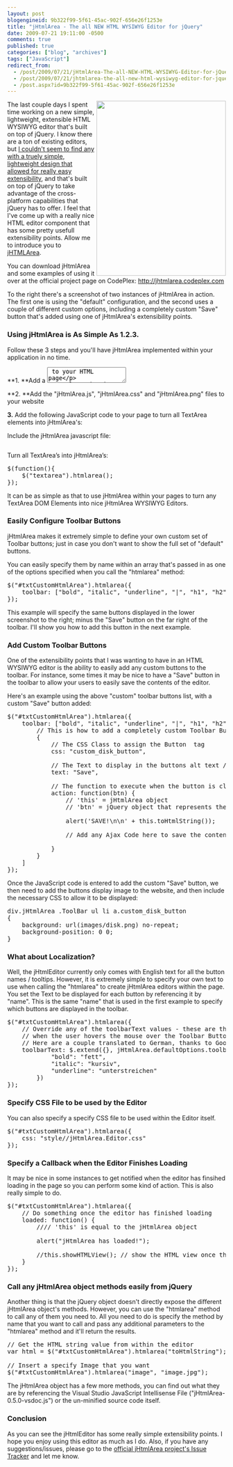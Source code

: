 ```yaml
---
layout: post
blogengineid: 9b322f99-5f61-45ac-902f-656e26f1253e
title: "jHtmlArea - The all NEW HTML WYSIWYG Editor for jQuery"
date: 2009-07-21 19:11:00 -0500
comments: true
published: true
categories: ["blog", "archives"]
tags: ["JavaScript"]
redirect_from: 
  - /post/2009/07/21/jHtmlArea-The-all-NEW-HTML-WYSIWYG-Editor-for-jQuery
  - /post/2009/07/21/jhtmlarea-the-all-new-html-wysiwyg-editor-for-jquery
  - /post.aspx?id=9b322f99-5f61-45ac-902f-656e26f1253e
---
```

<!-- more -->

<img src="/images/posts2009/7/Screenshot.png" alt="" width="298" height="402" align="right" />

The last couple days I spent time working on a new simple, lightweight, extensible HTML WYSIWYG editor that's built on top of jQuery. I know there are a ton of existing editors, but <a href="http://stackoverflow.com/questions/1141073/whats-the-best-wysiwyg-editor-for-use-with-jquery">I couldn't seem to find any with a truely simple, lightweight design that allowed for really easy extensibility</a>, and that's built on top of jQuery to take advantage of the cross-platform capabilities that jQuery has to offer. I feel that I've come up with a really nice HTML editor component that has some pretty usefull extensibility points. Allow me to introduce you to <a href="http://jhtmlarea.codeplex.com">jHTMLArea</a>.

You can download jHtmlArea and some examples of using it over at the official project page on CodePlex: <a href="http://jhtmlarea.codeplex.com">http://jhtmlarea.codeplex.com</a>

To the right there's a screenshot of two instances of jHtmlArea in action. The first one is using the "default" configuration, and the second uses a couple of different custom options, including a completely custom "Save" button that's added using one of jHtmlArea's extensibility points.
<h3>Using jHtmlArea is As Simple As 1.2.3.</h3>

Follow these 3 steps and you'll have jHtmlArea implemented within your application in no time.

**1. **Add a <TextArea> to your HTML page
<pre class="brush: xml; first-line: 1; tab-size: 4; toolbar: false; "><textarea></textarea></pre>

**2. **Add the "jHtmlArea.js", "jHtmlArea.css" and "jHtmlArea.png" files to your website

**3.** Add the following JavaScript code to your page to turn all TextArea elements into jHtmlArea's:

Include the jHtmlArea javascript file:
<pre class="brush: xml; first-line: 1; tab-size: 4; toolbar: false; "><script type="text/javascript" src="jHtmlArea-0.6.0.min.js"></script></pre>

Turn all TextArea&rsquo;s into jHtmlArea&rsquo;s:
<pre class="brush: js; first-line: 1; tab-size: 4; toolbar: false; ">$(function(){
    $("textarea").htmlarea();
});</pre>

It can be as simple as that to use jHtmlArea within your pages to turn any TextArea DOM Elements into nice jHtmlArea WYSIWYG Editors.
<h3>Easily Configure Toolbar Buttons</h3>

jHtmlArea makes it extremely simple to define your own custom set of Toolbar buttons; just in case you don't want to show the full set of "default" buttons.

You can easily specify them by name within an array that's passed in as one of the options specified when you call the "htmlarea" method:
<pre class="brush: js; first-line: 1; tab-size: 4; toolbar: false; ">$("#txtCustomHtmlArea").htmlarea({
    toolbar: ["bold", "italic", "underline", "|", "h1", "h2", "h3", "h4", "h5", "h6", "|", "link", "unlink"]
});</pre>

This example will specify the same buttons displayed in the lower screenshot to the right; minus the "Save" button on the far right of the toolbar. I'll show you how to add this button in the next example.
<h3>Add Custom Toolbar Buttons</h3>

One of the extensibility points that I was wanting to have in an HTML WYSIWYG editor is the ability to easily add any custom buttons to the toolbar. For instance, some times it may be nice to have a "Save" button in the toolbar to allow your users to easily save the contents of the editor.

Here's an example using the above "custom" toolbar buttons list, with a custom "Save" button added:
<pre class="brush: js; first-line: 1; tab-size: 4; toolbar: false; ">$("#txtCustomHtmlArea").htmlarea({
    toolbar: ["bold", "italic", "underline", "|", "h1", "h2", "h3", "h4", "h5", "h6", "|", "link", "unlink", "|",
        // This is how to add a completely custom Toolbar Button
        {
            // The CSS Class to assign the Button <a> tag
            css: "custom_disk_button",

            // The Text to display in the buttons alt text / tooltip
            text: "Save",

            // The function to execute when the button is clicked
            action: function(btn) {
                // 'this' = jHtmlArea object
                // 'btn' = jQuery object that represents the <A> "anchor" tag for the Toolbar Button

                alert('SAVE!\n\n' + this.toHtmlString());

                // Add any Ajax Code here to save the contents of the editor

            }
        }
    ]
});</pre>

Once the JavaScript code is entered to add the custom "Save" button, we then need to add the buttons display image to the website, and then include the necessary CSS to allow it to be displayed:
<pre class="brush: css; first-line: 1; tab-size: 4; toolbar: false; ">div.jHtmlArea .ToolBar ul li a.custom_disk_button 
{
    background: url(images/disk.png) no-repeat;
    background-position: 0 0;
}</pre>
<h3>What about Localization?</h3>

Well, the jHtmlEditor currently only comes with English text for all the button names / tooltips. However, it is extremely simple to specify your own text to use when calling the "htmlarea" to create jHtmlArea editors within the page. You set the Text to be displayed for each button by referencing it by "name". This is the same "name" that is used in the first example to specify which buttons are displayed in the toolbar.
<pre class="brush: js; first-line: 1; tab-size: 4; toolbar: false; ">$("#txtCustomHtmlArea").htmlarea({
    // Override any of the toolbarText values - these are the Alt Text / Tooltips shown
    // when the user hovers the mouse over the Toolbar Buttons
    // Here are a couple translated to German, thanks to Google Translate.
    toolbarText: $.extend({}, jHtmlArea.defaultOptions.toolbarText, {
            "bold": "fett",
            "italic": "kursiv",
            "underline": "unterstreichen"
        })
});</pre>
<h3>Specify CSS File to be used by the Editor</h3>

You can also specify a specify CSS file to be used within the Editor itself.
<pre class="brush: js; first-line: 1; tab-size: 4; toolbar: false; ">$("#txtCustomHtmlArea").htmlarea({
    css: "style//jHtmlArea.Editor.css"
});</pre>
<h3>Specify a Callback when the Editor Finishes Loading</h3>

It may be nice in some instances to get notified when the editor has finsihed loading in the page so you can perform some kind of action. This is also really simple to do.
<pre class="brush: js; first-line: 1; tab-size: 4; toolbar: false; ">$("#txtCustomHtmlArea").htmlarea({
    // Do something once the editor has finished loading
    loaded: function() {
        //// 'this' is equal to the jHtmlArea object

        alert("jHtmlArea has loaded!");

        //this.showHTMLView(); // show the HTML view once the editor has finished loading
    }
});</pre>
<h3>Call any jHtmlArea object methods easily from jQuery</h3>

Another thing is that the jQuery object doesn't directly expose the different jHtmlArea object's methods. However, you can use the "htmlarea" method to call any of them you need to. All you need to do is specify the method by name that you want to call and pass any additional parameters to the "htmlarea" method and it'll return the results.
<pre class="brush: js; first-line: 1; tab-size: 4; toolbar: false; ">// Get the HTML string value from within the editor
var html = $("#txtCustomHtmlArea").htmlarea("toHtmlString");

// Insert a specify Image that you want
$("#txtCustomHtmlArea").htmlarea("image", "image.jpg");</pre>

The jHtmlArea object has a few more methods, you can find out what they are by referencing the Visual Studio JavaScript Intellisense File ("jHtmlArea-0.5.0-vsdoc.js") or the un-minified source code itself.
<h3>Conclusion</h3>

As you can see the jHtmlEditor has some really simple extensibility points. I hope you enjoy using this editor as much as I do. Also, if you have any suggestions/issues, please go to the <a href="http://jhtmlarea.codeplex.com/WorkItem/List.aspx">official jHtmlArea project's Issue Tracker</a> and let me know.
